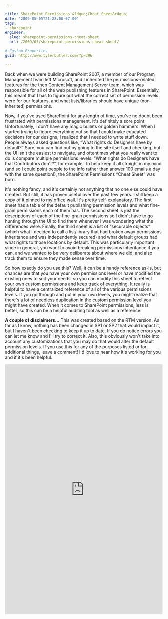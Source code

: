 ```yaml
---

title: SharePoint Permissions &ldquo;Cheat Sheet&rdquo;
date: '2009-05-05T21:28:00-07:00'
tags:
- sharepoint
engineer:
  slug: sharepoint-permissions-cheat-sheet
  url: /2009/05/sharepoint-permissions-cheat-sheet/

# Custom Properties
guid: http://www.tylerbutler.com/?p=396

---
```


Back when we were building SharePoint 2007, a member of our Program Management
team left Microsoft, and I inherited the permissions-related features for the
then Content Management Server team, which was responsible for all of the web
publishing features in SharePoint. Essentially, this meant that I has to
figure out what the correct set of permission levels were for our features,
and what lists/libraries should have unique (non-inherited) permissions.

Now, if you've used SharePoint for any length of time, you've no doubt been
frustrated with permissions management. It's definitely a sore point.
Unfortunately, I don't have any magic bullets or golden hammers. When I
started trying to figure everything out so that I could make educated
decisions for our designs, I realized that I needed to write stuff down.
People always asked questions like, “What rights do Designers have by
default?” Sure, you can find out by going to the site itself and checking, but
the UI isn't the easiest to navigate, and oftentimes what you really want to
do is compare multiple permissions levels. “What rights do Designers have that
Contributors don't?”, for example. To help keep it all straight in my mind
(and so I could point people to the info rather than answer 100 emails a day
with the same question!), the SharePoint Permissions “Cheat Sheet” was born.

It's nothing fancy, and it's certainly not anything that no one else could
have created. But still, it has proven useful over the past few years. I still
keep a copy of it pinned to my office wall. It's pretty self-explanatory. The
first sheet has a table of the default publishing permission levels and what
fine-grain permissions each of them has. The second sheet is just the
descriptions of each of the fine-grain permissions so I didn't have to go
hunting through the UI to find them whenever I was wondering what the
differences were. Finally, the third sheet is a list of “securable objects”
(which what I decided to call a list/library that had broken away permissions
inheritance and was independently secured) and what default groups had what
rights to those locations by default. This was particularly important since in
general, you want to avoid breaking permissions inheritance if you can, and we
wanted to be very deliberate about where we did, and also track them to ensure
they made sense over time.

So how exactly do you use this? Well, it can be a
handy reference as-is, but chances are that you have your own permissions
level or have modified the existing ones to suit your needs, so you can modify
this sheet to reflect your own custom permissions and keep track of
everything. It really is helpful to have a centralized reference of all of the
various permissions levels. If you go through and put in your own levels, you
might realize that there's a lot of needless duplication in the custom
permission level you might have created. When it comes to SharePoint
permissions, less is better, so this can be a helpful auditing tool as well as
a reference.

**A couple of disclaimers...** This was created based on the RTM
version. As far as I know, nothing has been changed in SP1 or SP2 that would
impact it, but I haven't been checking to keep it up to date. If you do notice
errors you can let me know and I'll try to correct it. Also, this obviously
won't take into account any customizations that you may do that would alter
the default permission levels. If you use this for any of the purposes listed
or for additional things, leave a comment! I'd love to hear how it's working
for you and if it's been helpful.

<iframe width="100%" height="800" frameborder="0" scrolling="no" src="https://skydrive.live.com/embed?cid=016388EDBC1188FA&resid=16388EDBC1188FA%211657&authkey=AO9sXmDvE0c07ZA&em=2&wdHideGridlines=True&wdHideHeaders=True&wdDownloadButton=True"></iframe>
